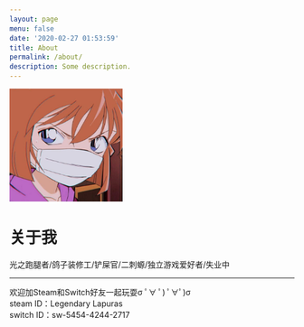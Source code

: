 ```yaml
---
layout: page
menu: false
date: '2020-02-27 01:53:59'
title: About
permalink: /about/
description: Some description.
---
```


<img class="img-rounded" src="/assets/img/uploads/profile.jpg" width="200">

# 关于我

光之跑腿者/鸽子装修工/铲屎官/二刺螈/独立游戏爱好者/失业中

<hr>

欢迎加Steam和Switch好友一起玩耍σ ﾟ∀ ﾟ) ﾟ∀ﾟ)σ <br>
steam ID：Legendary Lapuras<br>
switch ID：sw-5454-4244-2717


